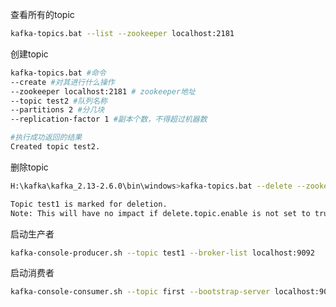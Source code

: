 查看所有的topic

```bash
kafka-topics.bat --list --zookeeper localhost:2181
```

创建topic

```bash
kafka-topics.bat #命令
--create #对其进行什么操作
--zookeeper localhost:2181 # zookeeper地址
--topic test2 #队列名称
--partitions 2 #分几块
--replication-factor 1 #副本个数，不得超过机器数

#执行成功返回的结果
Created topic test2.
```

删除topic

```bash
H:\kafka\kafka_2.13-2.6.0\bin\windows>kafka-topics.bat --delete --zookeeper localhost:2181 --topic test1

Topic test1 is marked for deletion.
Note: This will have no impact if delete.topic.enable is not set to true.
```

启动生产者

```bash
kafka-console-producer.sh --topic test1 --broker-list localhost:9092
```

启动消费者

```bash
kafka-console-consumer.sh --topic first --bootstrap-server localhost:9092
```

